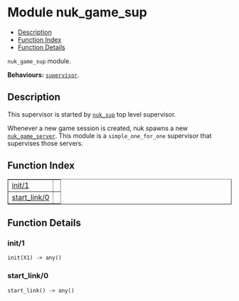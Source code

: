 

# Module nuk_game_sup #
* [Description](#description)
* [Function Index](#index)
* [Function Details](#functions)

`nuk_game_sup` module.

__Behaviours:__ [`supervisor`](supervisor.md).

<a name="description"></a>

## Description ##

This supervisor is started by [`nuk_sup`](nuk_sup.md) top level supervisor.

Whenever a new game session is created, nuk spawns a new
[`nuk_game_server`](nuk_game_server.md). This module is a `simple_one_for_one` supervisor
that supervises those servers.<a name="index"></a>

## Function Index ##


<table width="100%" border="1" cellspacing="0" cellpadding="2" summary="function index"><tr><td valign="top"><a href="#init-1">init/1</a></td><td></td></tr><tr><td valign="top"><a href="#start_link-0">start_link/0</a></td><td></td></tr></table>


<a name="functions"></a>

## Function Details ##

<a name="init-1"></a>

### init/1 ###

`init(X1) -> any()`

<a name="start_link-0"></a>

### start_link/0 ###

`start_link() -> any()`

